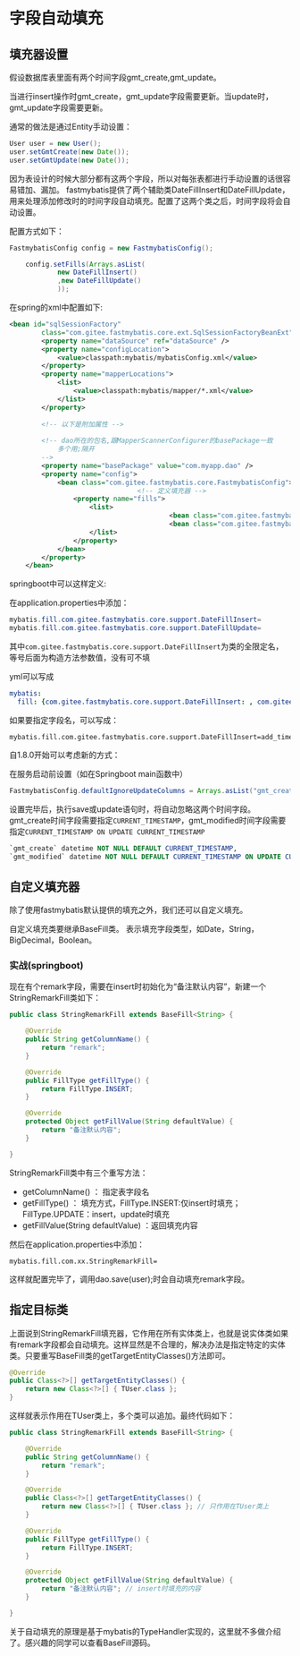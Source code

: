 # 字段自动填充

## 填充器设置

假设数据库表里面有两个时间字段gmt_create,gmt_update。

当进行insert操作时gmt_create，gmt_update字段需要更新。当update时，gmt_update字段需要更新。

通常的做法是通过Entity手动设置：

```java
User user = new User();
user.setGmtCreate(new Date());
user.setGmtUpdate(new Date());
```

因为表设计的时候大部分都有这两个字段，所以对每张表都进行手动设置的话很容易错加、漏加。
fastmybatis提供了两个辅助类DateFillInsert和DateFillUpdate，用来处理添加修改时的时间字段自动填充。配置了这两个类之后，时间字段将会自动设置。

配置方式如下：


```java
FastmybatisConfig config = new FastmybatisConfig();

    config.setFills(Arrays.asList(
			new DateFillInsert()
			,new DateFillUpdate()
			));
```

在spring的xml中配置如下:
```xml
<bean id="sqlSessionFactory"
		class="com.gitee.fastmybatis.core.ext.SqlSessionFactoryBeanExt">
		<property name="dataSource" ref="dataSource" />
		<property name="configLocation">
			<value>classpath:mybatis/mybatisConfig.xml</value>
		</property>
		<property name="mapperLocations">
			<list>
				<value>classpath:mybatis/mapper/*.xml</value>
			</list>
		</property>
		
		<!-- 以下是附加属性 -->
		
		<!-- dao所在的包名,跟MapperScannerConfigurer的basePackage一致 
			多个用;隔开
		-->
		<property name="basePackage" value="com.myapp.dao" />
		<property name="config">
			<bean class="com.gitee.fastmybatis.core.FastmybatisConfig">
                                <!-- 定义填充器 -->
				<property name="fills">
					<list>
                                        <bean class="com.gitee.fastmybatis.core.support.DateFillInsert"/>
                                        <bean class="com.gitee.fastmybatis.core.support.DateFillUpdate"/>
					</list>
				</property>
			</bean>
		</property>
	</bean>
```

springboot中可以这样定义:

在application.properties中添加：

```java
mybatis.fill.com.gitee.fastmybatis.core.support.DateFillInsert=
mybatis.fill.com.gitee.fastmybatis.core.support.DateFillUpdate=
```

其中`com.gitee.fastmybatis.core.support.DateFillInsert`为类的全限定名，等号后面为构造方法参数值，没有可不填

yml可以写成

```yaml
mybatis:
  fill: {com.gitee.fastmybatis.core.support.DateFillInsert: , com.gitee.fastmybatis.core.support.DateFillUpdate: }
```

如果要指定字段名，可以写成：

```
mybatis.fill.com.gitee.fastmybatis.core.support.DateFillInsert=add_time
```

自1.8.0开始可以考虑新的方式：

在服务启动前设置（如在Springboot main函数中）

```java
FastmybatisConfig.defaultIgnoreUpdateColumns = Arrays.asList("gmt_create", "gmt_modified");
```

设置完毕后，执行save或update语句时，将自动忽略这两个时间字段。gmt_create时间字段需要指定`CURRENT_TIMESTAMP`，gmt_modified时间字段需要指定`CURRENT_TIMESTAMP ON UPDATE CURRENT_TIMESTAMP`

```sql
`gmt_create` datetime NOT NULL DEFAULT CURRENT_TIMESTAMP,
`gmt_modified` datetime NOT NULL DEFAULT CURRENT_TIMESTAMP ON UPDATE CURRENT_TIMESTAMP,
```

## 自定义填充器

除了使用fastmybatis默认提供的填充之外，我们还可以自定义填充。

自定义填充类要继承BaseFill<T>类。
<T> 表示填充字段类型，如Date，String，BigDecimal，Boolean。

### 实战(springboot)

现在有个remark字段，需要在insert时初始化为“备注默认内容”，新建一个StringRemarkFill类如下：


```java
public class StringRemarkFill extends BaseFill<String> {

	@Override
	public String getColumnName() {
		return "remark";
	}

	@Override
	public FillType getFillType() {
		return FillType.INSERT;
	}

	@Override
	protected Object getFillValue(String defaultValue) {
		return "备注默认内容";
	}

}
```

StringRemarkFill类中有三个重写方法：

- getColumnName() ： 指定表字段名
- getFillType() ： 填充方式，FillType.INSERT:仅insert时填充； FillType.UPDATE：insert，update时填充
- getFillValue(String defaultValue) ：返回填充内容

然后在application.properties中添加：

```
mybatis.fill.com.xx.StringRemarkFill=
```


这样就配置完毕了，调用dao.save(user);时会自动填充remark字段。


## 指定目标类

上面说到StringRemarkFill填充器，它作用在所有实体类上，也就是说实体类如果有remark字段都会自动填充。这样显然是不合理的，解决办法是指定特定的实体类。只要重写BaseFill类的getTargetEntityClasses()方法即可。


```java
@Override
public Class<?>[] getTargetEntityClasses() {
	return new Class<?>[] { TUser.class };
}
```
这样就表示作用在TUser类上，多个类可以追加。最终代码如下：


```java
public class StringRemarkFill extends BaseFill<String> {

	@Override
	public String getColumnName() {
		return "remark";
	}

	@Override
	public Class<?>[] getTargetEntityClasses() {
		return new Class<?>[] { TUser.class }; // 只作用在TUser类上
	}

	@Override
	public FillType getFillType() {
		return FillType.INSERT;
	}

	@Override
	protected Object getFillValue(String defaultValue) {
		return "备注默认内容"; // insert时填充的内容
	}

}
```

关于自动填充的原理是基于mybatis的TypeHandler实现的，这里就不多做介绍了。感兴趣的同学可以查看BaseFill<T>源码。